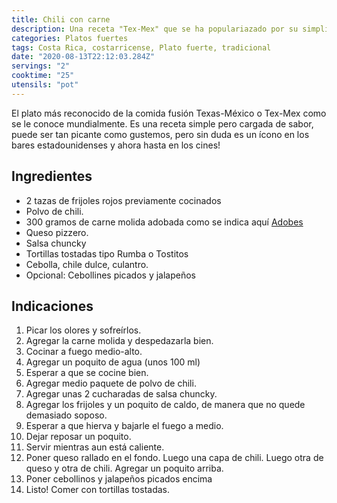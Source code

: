 ```yaml
---
title: Chili con carne
description: Una receta "Tex-Mex" que se ha populariazado por su simplicidad y sabor!
categories: Platos fuertes
tags: Costa Rica, costarricense, Plato fuerte, tradicional
date: "2020-08-13T22:12:03.284Z"
servings: "2"
cooktime: "25"
utensils: "pot"
---
```


El plato más reconocido de la comida fusión Texas-México o Tex-Mex como se le conoce mundialmente. Es una receta simple pero cargada de sabor, puede ser tan picante como gustemos, pero sin duda es un ícono en los bares estadounidenses y ahora hasta en los cines!


## Ingredientes

- 2 tazas de frijoles rojos previamente cocinados
- Polvo de chili.
- 300 gramos de carne molida adobada como se indica aquí [Adobes](/Adobes/#res)
- Queso pizzero.
- Salsa chuncky
- Tortillas tostadas tipo Rumba o Tostitos
- Cebolla, chile dulce, culantro.
- Opcional: Cebollines picados y jalapeños

## Indicaciones

1. Picar los olores y sofreírlos.
2. Agregar la carne molida y despedazarla bien.
3. Cocinar a fuego medio-alto.
4. Agregar un poquito de agua (unos 100 ml)
5. Esperar a que se cocine bien.
6. Agregar medio paquete de polvo de chili.
7. Agregar unas 2 cucharadas de salsa chuncky.
8. Agregar los frijoles y un poquito de caldo, de manera  que no quede demasiado soposo.
9. Esperar a que hierva y bajarle el fuego a medio.
10. Dejar reposar  un poquito.
11. Servir mientras aun está caliente.
12. Poner queso rallado en el fondo. Luego una capa de chili. Luego otra de queso y otra de chili. Agregar un poquito arriba.
13. Poner cebollinos y jalapeños picados encima
14. Listo! Comer con tortillas tostadas.

